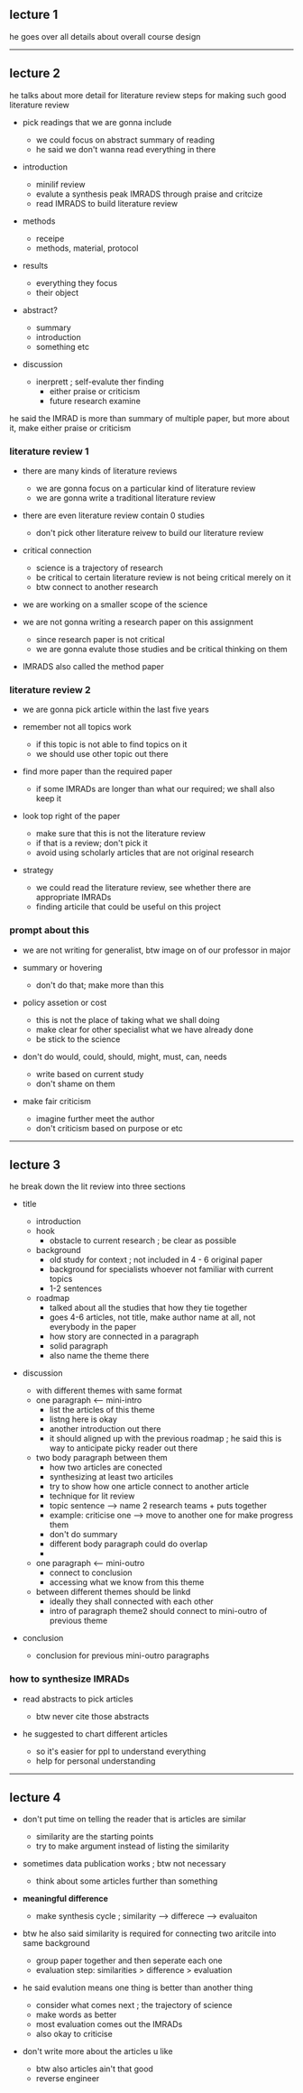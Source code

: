 ## lecture 1 ##

he goes over all details about overall course design

--------------------------------------------------------------

## lecture 2 ##

he talks about more detail for literature review
steps for making such good literature review

- pick readings that we are gonna include
  -  we could focus on abstract summary of reading
  -  he said we don't wanna read everything in there
   
- introduction
  - minilif review
  - evalute a synthesis peak IMRADS through praise and critcize
  - read IMRADS to build literature review 

- methods
  - receipe
  - methods, material, protocol

- results
  - everything they focus
  - their object 
  
- abstract?
  - summary
  - introduction
  - something etc

- discussion
  - inerprett ; self-evalute ther finding
    - either praise or criticism
    - future research examine

he said the IMRAD is more than summary of multiple paper, but more about it, make either praise or criticism

### literature review 1 ###

- there are many kinds of literature reviews
  - we are gonna focus on a particular kind of literature review
  - we are gonna write a traditional literature review

- there are even literature review contain 0 studies
  - don't pick other literature reivew to build our literature review 

- critical connection
  - science is a trajectory of research
  - be critical to certain literature review is not being critical merely on it
  - btw connect to another research 

- we are working on a smaller scope of the science
- we are not gonna writing a research paper on this assignment
  - since research paper is not critical
  - we are gonna evalute those studies and be critical thinking on them

- IMRADS also called the method paper

### literature review 2 ###

- we are gonna pick article within the last five years
  
- remember not all topics work 
  - if this topic is not able to find topics on it
  - we should use other topic out there
  
- find more paper than the required paper
  - if some IMRADs are longer than what our required; we shall also keep it

- look top right of the paper
  - make sure that this is not the literature review
  - if that is a review; don't pick it
  - avoid using scholarly articles that are not original research

- strategy
  - we could read the literature review, see whether there are appropriate IMRADs
  - finding articile that could be useful on this project


### prompt about this ###

- we are not writing for generalist, btw image on of our professor in major
  
- summary or hovering
  - don't do that; make more than this
  
- policy assetion or cost
  - this is not the place of taking what we shall doing
  - make clear for other specialist what we have already done
  - be stick to the science

- don't do would, could, should, might, must, can, needs
  - write based on current study
  - don't shame on them

- make fair criticism
  - imagine further meet the author
  - don't criticism based on purpose or etc    

--------------------------------------------------------------

## lecture 3 ##

he break down the lit review into three sections

- title
  - introduction
  - hook
    - obstacle to current research ; be clear as possible  
  - background
    - old study for context ; not included in 4 - 6 original paper 
    - background for specialists whoever not familiar with current topics
    - 1-2 sentences
  - roadmap 
    - talked about all the studies that how they tie together
    - goes 4-6 articles, not title, make author name at all, not everybody in the paper
    - how story are connected in a paragraph
    - solid paragraph
    - also name the theme there

- discussion
  - with different themes with same format 
  - one paragraph <-- mini-intro
    - list the articles of this theme
    - listng here is okay
    - another introduction out there
    - it should aligned up with the previous roadmap ; he said this is way to anticipate picky reader out there
  - two body paragraph between them
    - how two articles are conected
    - synthesizing at least two articiles
    - try to show how one article connect to another article
    - technique for lit review
    - topic sentence --> name 2 research teams + puts together
    - example: criticise one --> move to another one for make progress them
    - don't do summary 
    - different body paragraph could do overlap 
    -   
  - one paragraph <-- mini-outro 
    - connect to conclusion
    - accessing what we know from this theme
  - between different themes should be linkd
    - ideally they shall connected with each other
    - intro of paragraph theme2 should connect to mini-outro of previous theme   

- conclusion
  - conclusion for previous mini-outro paragraphs

### how to synthesize IMRADs ###

- read abstracts to pick articles
  - btw never cite those abstracts

- he suggested to chart different articles
  - so it's easier for ppl to understand everything
  - help for personal understanding

--------------------------------------------------------------------------------------

## lecture 4 ##

- don't put time on telling the reader that is articles are similar 
  - similarity are the starting points
  - try to make argument instead of listing the similarity

- sometimes data publication works ; btw not necessary
  - think about some articles further than something

- **meaningful difference**
  - make synthesis cycle ; similarity --> differece --> evaluaiton

- btw he also said similarity is required for connecting two aritcile into same background
  - group paper together and then seperate each one
  - evaluation step: similarities > difference > evaluation

- he said evalution means one thing is better than another thing
  - consider what comes next ; the trajectory of science
  - make words as better
  - most evaluation comes out the IMRADs
  - also okay to criticise

- don't write more about the articles u like
  - btw also articles ain't that good
  - reverse engineer  

